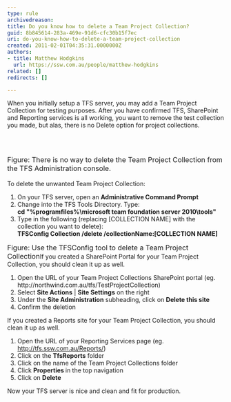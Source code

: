 ```yaml
---
type: rule
archivedreason: 
title: Do you know how to delete a Team Project Collection?
guid: 8b845614-283a-469e-91d6-cfc30b15f7ec
uri: do-you-know-how-to-delete-a-team-project-collection
created: 2011-02-01T04:35:31.0000000Z
authors:
- title: Matthew Hodgkins
  url: https://ssw.com.au/people/matthew-hodgkins
related: []
redirects: []

---
```



When you initially setup a TFS server, you may add a Team Project Collection for testing purposes. After you have confirmed TFS, SharePoint and Reporting services is all working, you want to remove the test collection you made, but alas, there is no Delete option for project collections.

<br><excerpt class='endintro'></excerpt><br>

  <img alt="" src="/TFS/RulesToBetterTFSAdministration/PublishingImages/tfs-admin-no-delete.png" /> <br>
<font class="ms-rteCustom-FigureNormal" size="+0">Figure&#58; There is no way to delete the Team Project Collection from the TFS Administration console.<br>
</font><br>
To delete the unwanted Team Project Collection&#58;<br>
<ol>
    <li>On your TFS server, open an <strong>Administrative Command Prompt</strong> </li>
    <li>Change into the TFS Tools Directory. Type&#58;<br>
    <strong>cd &quot;%programfiles%\microsoft team foundation server 2010\tools&quot;</strong> </li>
    <li>Type in the following (replacing [COLLECTION NAME] with the collection you want to delete)&#58;<br>
    <strong>TFSConfig Collection /delete /collectionName&#58;[COLLECTION NAME]<br>
    </strong></li>
</ol>
<p><img alt="" src="/TFS/RulesToBetterTFSAdministration/PublishingImages/tfs-admin-delete-collection.png" /><br>
<font class="ms-rteCustom-FigureNormal" size="+0">Figure&#58; Use the TFSConfig tool to delete a Team Project Collection</font>If you created a SharePoint Portal for your Team Project Collection, you should clean it up as well.</p>
<ol>
    <li>Open the URL of your Team Project Collections SharePoint portal (eg. http&#58;//northwind.com.au/tfs/TestProjectCollection) </li>
    <li>Select <strong>Site Actions</strong> | <strong>Site Settings</strong> on the right </li>
    <li>Under the <strong>Site Administration</strong> subheading, click on <strong>Delete this site</strong> </li>
    <li>Confirm the deletion </li>
</ol>
<p>If you created a Reports site for your Team Project Collection, you should clean it up as well.</p>
<ol>
    <li>Open the URL of your Reporting Services page (eg. <a shape="rect" href="http&#58;//tfs.ssw.com.au/Reports/">http&#58;//tfs.ssw.com.au/Reports/</a>) </li>
    <li>Click on the <strong>TfsReports</strong> folder </li>
    <li>Click on the name of the Team Project Collections folder </li>
    <li>Click <strong>Properties </strong>in the top navigation </li>
    <li>Click on <strong>Delete</strong> </li>
</ol>
<p>Now your TFS server is nice and clean and fit for production.</p>



